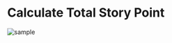 # Calculate Total Story Point
![sample](https://user-images.githubusercontent.com/26428813/169641916-6426f5b6-1437-439c-bf06-16f92c8c78fd.jpg)
